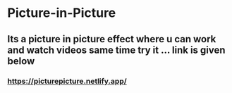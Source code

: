 # Picture-in-Picture
## Its a picture in picture effect where u can work and watch videos same time try it ... link is given below
### https://picturepicture.netlify.app/

